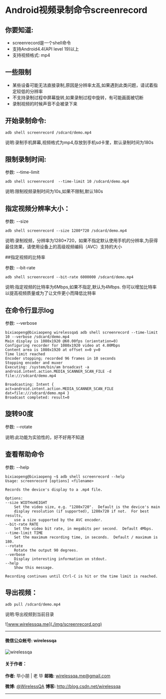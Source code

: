 # Android视频录制命令screenrecord

## 你要知道:
* screenrecord是一个shell命令
* 支持Android4.4(API level 19)以上
* 支持视频格式: mp4

## 一些限制

* 某些设备可能无法直接录制,原因是分辨率太高,如果遇到此类问题，请试着指定较低的分辨率
* 不支持录制过程中屏幕旋转,如果录制过程中旋转，有可能画面被切断
* 录制视频的时候声音不会被录下来


## 开始录制命令:

```
adb shell screenrecord /sdcard/demo.mp4
```

说明:录制手机屏幕,视频格式为mp4,存放到手机sd卡里，默认录制时间为180s

## 限制录制时间:

参数: --time-limit<TIME>

```
adb shell screenrecord  --time-limit 10 /sdcard/demo.mp4
```

说明:限制视频录制时间为10s,如果不限制,默认180s

## 指定视频分辨率大小：


参数: --size <WIDTHxHEIGHT>

```
adb shell screenrecord --size 1280*720 /sdcard/demo.mp4
```

说明:录制视频，分辨率为1280*720，如果不指定默认使用手机的分辨率,为获得最佳效果，请使用设备上的高级视频编码（AVC）支持的大小

##指定视频的比特率

参数: --bit-rate <RATE>

```
adb shell screenrecord --bit-rate 6000000 /sdcard/demo.mp4
```

说明:指定视频的比特率为6Mbps,如果不指定,默认为4Mbps. 你可以增加比特率以提高视频质量或为了让文件更小而降低比特率

## 在命令行显示log


参数: --verbose


```
bixiaopeng@bixiaopeng wirelessqa$ adb shell screenrecord --time-limit 10 --verbose /sdcard/demo.mp4
Main display is 1080x1920 @60.00fps (orientation=0)
Configuring recorder for 1080x1920 video at 4.00Mbps
Content area is 1080x1920 at offset x=0 y=0
Time limit reached
Encoder stopping; recorded 96 frames in 10 seconds
Stopping encoder and muxer
Executing: /system/bin/am broadcast -a android.intent.action.MEDIA_SCANNER_SCAN_FILE -d file:///sdcard/demo.mp4

Broadcasting: Intent { act=android.intent.action.MEDIA_SCANNER_SCAN_FILE dat=file:///sdcard/demo.mp4 }
Broadcast completed: result=0
```

## 旋转90度

参数: --rotate

说明:此功能为实验性的，好不好用不知道

## 查看帮助命令
参数: --help

```
bixiaopeng@bixiaopeng ~$ adb shell screenrecord --help
Usage: screenrecord [options] <filename>

Records the device's display to a .mp4 file.

Options:
--size WIDTHxHEIGHT
    Set the video size, e.g. "1280x720".  Default is the device's main
    display resolution (if supported), 1280x720 if not.  For best results,
    use a size supported by the AVC encoder.
--bit-rate RATE
    Set the video bit rate, in megabits per second.  Default 4Mbps.
--time-limit TIME
    Set the maximum recording time, in seconds.  Default / maximum is 180.
--rotate
    Rotate the output 90 degrees.
--verbose
    Display interesting information on stdout.
--help
    Show this message.

Recording continues until Ctrl-C is hit or the time limit is reached.

```

## 导出视频：

```
adb pull /sdcard/demo.mp4
```

说明:导出视频到当前目录

![www.wirelessqa.me](./img/screenrecord.png)

----
####  微信公众帐号: wirelessqa 
![wirelessqa](https://github.com/bxiaopeng/wirelessqa/raw/master/img/qrcode_for_gh_fdde1fe2880a_258.jpg)

#### 关于作者：

**作者:** 毕小朋 | 老 毕  **邮箱:** <wirelessqa.me@gmail.com> 

**微博:** [@WirelessQA](http://www.weibo.com/wirelessqa) **博客:** <http://blog.csdn.net/wirelessqa>

----